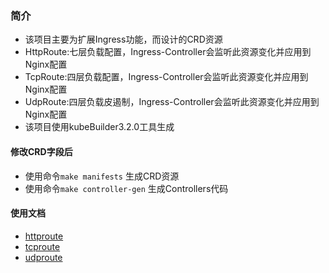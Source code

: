 ### 简介

- 该项目主要为扩展Ingress功能，而设计的CRD资源
- HttpRoute:七层负载配置，Ingress-Controller会监听此资源变化并应用到Nginx配置
- TcpRoute:四层负载配置，Ingress-Controller会监听此资源变化并应用到Nginx配置
- UdpRoute:四层负载皮遏制，Ingress-Controller会监听此资源变化并应用到Nginx配置
- 该项目使用kubeBuilder3.2.0工具生成

#### 修改CRD字段后

- 使用命令`make manifests` 生成CRD资源
- 使用命令`make controller-gen` 生成Controllers代码

#### 使用文档

- [httproute](docs/httproute.md)
- [tcproute](docs/tcproute.md)
- [udproute](docs/udproute.md)
